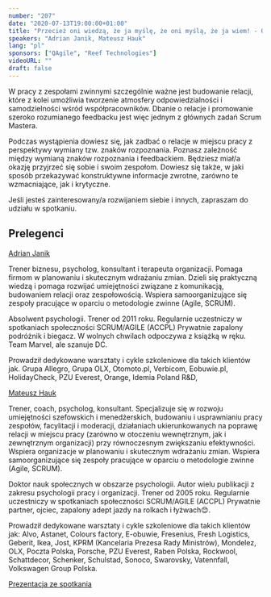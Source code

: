 ```yaml
---
number: "207"
date: "2020-07-13T19:00:00+01:00"
title: "Przecież oni wiedzą, że ja myślę, że oni myślą, że ja wiem! - O komunikacji budującej relacje"
speakers: "Adrian Janik, Mateusz Hauk"
lang: "pl"
sponsors: ["QAgile", "Reef Technologies"]
videoURL: ""
draft: false
---
```


W pracy z zespołami zwinnymi szczególnie ważne jest budowanie relacji, które z kolei umożliwia tworzenie atmosfery odpowiedzialności i samodzielności wśród współpracowników. Dbanie o relacje i promowanie szeroko rozumianego feedbacku jest więc jednym z głównych zadań Scrum Mastera.

Podczas wystąpienia dowiesz się, jak zadbać o relacje w miejscu pracy z perspektywy wymiany tzw. znaków rozpoznania. Poznasz zależność między wymianą znaków rozpoznania i feedbackiem. Będziesz miał/a okazję przyjrzeć się sobie i swoim zespołom. Dowiesz się także, w jaki sposób przekazywać konstruktywne informacje zwrotne, zarówno te wzmacniające, jak i krytyczne.

Jeśli jesteś zainteresowany/a rozwijaniem siebie i innych, zapraszam do udziału w spotkaniu.

## Prelegenci

<a href="https://www.linkedin.com/in/adrian-janik-b1664395/" target="_blank">Adrian Janik</a>

Trener biznesu, psycholog, konsultant i terapeuta organizacji. Pomaga firmom w planowaniu i skutecznym wdrażaniu zmian. Dzieli się praktyczną wiedzą i pomaga rozwijać umiejętności związane z komunikacją, budowaniem relacji oraz zespołowością. Wspiera samoorganizujące się zespoły pracujące w
oparciu o metodologie zwinne (Agile, SCRUM).  

Absolwent psychologii. Trener od 2011 roku. Regularnie uczestniczy w spotkaniach społeczności
SCRUM/AGILE (ACCPL) Prywatnie zapalony podróżnik i biegacz. W wolnych chwilach odpoczywa z książką
w ręku. Team Marvel, ale szanuje DC.  

Prowadził dedykowane warsztaty i cykle szkoleniowe dla takich klientów jak. Grupa Allegro, Grupa OLX,
Otomoto.pl, Verbicom, Eobuwie.pl, HolidayCheck, PZU Everest, Orange, Idemia Poland R&D,

<a href="https://www.linkedin.com/in/mateusz-hauk-6651638/" target="_blank">Mateusz Hauk</a> 

Trener, coach, psycholog, konsultant. Specjalizuje się w rozwoju umiejętności szefowskich i menedżerskich, budowaniu i usprawnianiu pracy zespołów, facylitacji i moderacji, działaniach ukierunkowanych na poprawę relacji w miejscu pracy (zarówno w otoczeniu wewnętrznym, jak i zewnętrznym organizacji) przy równoczesnym zwiększaniu efektywności. Wspiera organizacje w planowaniu i skutecznym wdrażaniu zmian. Wspiera samoorganizujące się zespoły pracujące w oparciu o metodologie zwinne (Agile, SCRUM). 

Doktor nauk społecznych w obszarze psychologii. Autor wielu publikacji z zakresu psychologii pracy i organizacji. Trener od 2005 roku. Regularnie uczestniczy w spotkaniach społeczności SCRUM/AGILE (ACCPL) Prywatnie partner, ojciec, zapalony adept jazdy na rolkach i łyżwach😊.  

Prowadził dedykowane warsztaty i cykle szkoleniowe dla takich klientów jak: Alvo, Astanet, Colours factory, E-obuwie, Fresenius, Fresh Logistics, Geberit, Ikea, Jost, KPRM (Kancelaria Prezesa Rady Ministrów), Mondelez, OLX, Poczta Polska, Porsche, PZU Everest, Raben Polska, Rockwool, Schattdecor, Schenker, Schulstad, Sonoco, Swarovsky, Vatennfall, Volkswagen Group Polska.

<a href="Prezentacja.pdf" target="_blank">Prezentacja ze spotkania</a></br>
